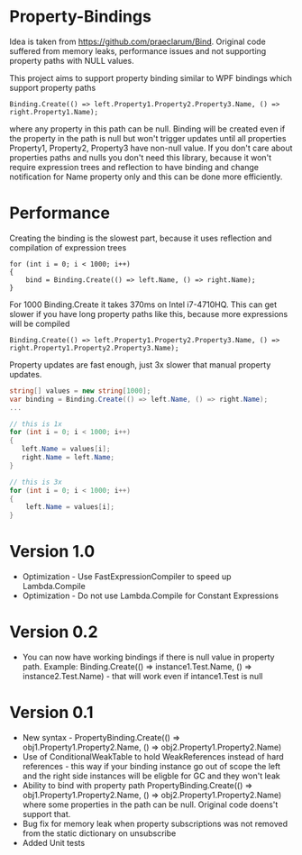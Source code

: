 # Property-Bindings

Idea is taken from https://github.com/praeclarum/Bind.
Original code suffered from memory leaks, performance issues and not supporting property paths with NULL values.

This project aims to support property binding similar to WPF bindings which support property paths

```
Binding.Create(() => left.Property1.Property2.Property3.Name, () => right.Property1.Name);
```

where any property in this path can be null. Binding will be created even if the property in the path is null but won't trigger updates until all properties Property1, Property2, Property3 have non-null value. If you don't care about properties paths and nulls you don't need this library, because it won't require expression trees and reflection to have binding and change notification for Name property only and this can be done more efficiently.

# Performance

Creating the binding is the slowest part, because it uses reflection and compilation of expression trees
```
for (int i = 0; i < 1000; i++)
{
    bind = Binding.Create(() => left.Name, () => right.Name);
}
```
For 1000 Binding.Create it takes 370ms on Intel i7-4710HQ. This can get slower if you have long property paths like this, because
more expressions will be compiled

```
Binding.Create(() => left.Property1.Property2.Property3.Name, () => right.Property1.Property2.Property3.Name);
```

Property updates are fast enough, just 3x slower that manual property updates. 

```C#
string[] values = new string[1000];
var binding = Binding.Create(() => left.Name, () => right.Name);
...

// this is 1x
for (int i = 0; i < 1000; i++)
{
   left.Name = values[i];
   right.Name = left.Name;
}

// this is 3x
for (int i = 0; i < 1000; i++)
{
    left.Name = values[i];
}

```
# Version 1.0
  * Optimization - Use FastExpressionCompiler to speed up Lambda.Compile
  * Optimization - Do not use Lambda.Compile for Constant Expressions
# Version 0.2
  * You can now have working bindings if there is null value in property path. Example: 
  Binding.Create(() => instance1.Test.Name, () => instance2.Test.Name) - that will work even if intance1.Test is null 
# Version 0.1

  * New syntax - PropertyBinding.Create(() => obj1.Property1.Property2.Name, () => obj2.Property1.Property2.Name)
  * Use of ConditionalWeakTable to hold WeakReferences instead of hard references - this way if your binding instance go out of scope the left and the right side instances will be eligble for GC and they won't leak
  * Ability to bind with property path PropertyBinding.Create(() => obj1.Property1.Property2.Name, () => obj2.Property1.Property2.Name) where some properties in the path can be null. Original code doens't support that.
  * Bug fix for memory leak when property subscriptions was not removed from the static dictionary on unsubscribe
  * Added Unit tests
